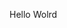Hello Wolrd













































































































































































































































































































































































































































































































































































































































































































































































































































































































































































































































































































































































































































































































































































































































































































































































































































































































































































































































































































































































































































































































































































































































































































































































































































































































































































































































































































































































































































































































































































































































































































































































































































































































































































































































































